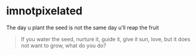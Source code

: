 # imnotpixelated
The day u plant the seed is not the same day u'll reap the fruit 
> If you water the seed, nurture it, guide it, give it sun, love, but it does not want to grow, what do you do?
